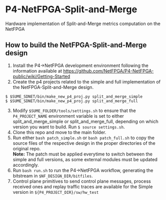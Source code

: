 # P4-NetFPGA-Split-and-Merge

Hardware implementation of Split-and-Merge metrics computation on the NetFPGA

## How to build the NetFPGA-Split-and-Merge design

1. Install the P4->NetFPGA development environment following the information available at https://github.com/NetFPGA/P4-NetFPGA-public/wiki/Getting-Started
2. Create the p4 projects related to the simple and full implementation of the NetFPGA-Split-and-Merge design.
```
$ $SUME_SDNET/bin/make_new_p4_proj.py split_and_merge_simple
$ $SUME_SDNET/bin/make_new_p4_proj.py split_and_merge_full
```
3. Modify `$SUME_FOLDER/tools/settings.sh` to ensure that the `P4_PROJECT_NAME` environment variable is set to either split_and_merge_simple or split_and_merge_full, depending on which version you want to build. Run `$ source settings.sh`.
4. Clone this repo and move to the main folder.
6. Run either `bash patch_simple.sh` or `bash patch_full.sh` to copy the source files of the respective design in the proper directories of the original repo.<br>
   **Note:** The patch must be applied everytime to switch between the simple and full versions, as some external modules must be updated accordingly.
7. Run `bash run.sh` to run the P4->NetFPGA workflow, generating the bitstream in `$NF_DESIGN_DIR/bitfiles`.
8. Control plane primitives to send control plane messages, process received ones and replay traffic traces are available for the Simple version in `${P4_PROJECT_DIR}/sw/hw_test`
